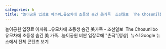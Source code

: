 ```yaml
---
categories: h
title: "놀이공원 입장료 아까워…유모차에 초등생 숨긴 美가족  조선일보  The Chosunilbo"
---
```

놀이공원 입장료 아까워…유모차에 초등생 숨긴 美가족 - 조선일보&nbsp;&nbsp;The Chosunilbo유모차에 초등생 숨긴 美 가족…놀이공원 비싼 입장료에 "촌극"[영상]&nbsp;&nbsp;뉴스1Google 뉴스에서 전체 콘텐츠 보기